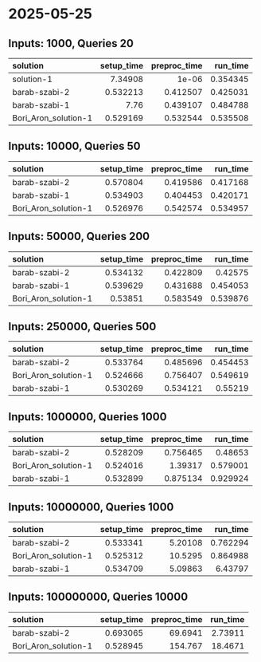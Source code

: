 # 2025-05-25

## Inputs: 1000, Queries 20

| solution             |   setup_time |   preproc_time |   run_time |
|:---------------------|-------------:|---------------:|-----------:|
| solution-1           |     7.34908  |       1e-06    |   0.354345 |
| barab-szabi-2        |     0.532213 |       0.412507 |   0.425031 |
| barab-szabi-1        |     7.76     |       0.439107 |   0.484788 |
| Bori_Aron_solution-1 |     0.529169 |       0.532544 |   0.535508 |

## Inputs: 10000, Queries 50

| solution             |   setup_time |   preproc_time |   run_time |
|:---------------------|-------------:|---------------:|-----------:|
| barab-szabi-2        |     0.570804 |       0.419586 |   0.417168 |
| barab-szabi-1        |     0.534903 |       0.404453 |   0.420171 |
| Bori_Aron_solution-1 |     0.526976 |       0.542574 |   0.534957 |

## Inputs: 50000, Queries 200

| solution             |   setup_time |   preproc_time |   run_time |
|:---------------------|-------------:|---------------:|-----------:|
| barab-szabi-2        |     0.534132 |       0.422809 |   0.42575  |
| barab-szabi-1        |     0.539629 |       0.431688 |   0.454053 |
| Bori_Aron_solution-1 |     0.53851  |       0.583549 |   0.539876 |

## Inputs: 250000, Queries 500

| solution             |   setup_time |   preproc_time |   run_time |
|:---------------------|-------------:|---------------:|-----------:|
| barab-szabi-2        |     0.533764 |       0.485696 |   0.454453 |
| Bori_Aron_solution-1 |     0.524666 |       0.756407 |   0.549619 |
| barab-szabi-1        |     0.530269 |       0.534121 |   0.55219  |

## Inputs: 1000000, Queries 1000

| solution             |   setup_time |   preproc_time |   run_time |
|:---------------------|-------------:|---------------:|-----------:|
| barab-szabi-2        |     0.528209 |       0.756465 |   0.48653  |
| Bori_Aron_solution-1 |     0.524016 |       1.39317  |   0.579001 |
| barab-szabi-1        |     0.532899 |       0.875134 |   0.929924 |

## Inputs: 10000000, Queries 1000

| solution             |   setup_time |   preproc_time |   run_time |
|:---------------------|-------------:|---------------:|-----------:|
| barab-szabi-2        |     0.533341 |        5.20108 |   0.762294 |
| Bori_Aron_solution-1 |     0.525312 |       10.5295  |   0.864988 |
| barab-szabi-1        |     0.534709 |        5.09863 |   6.43797  |

## Inputs: 100000000, Queries 10000

| solution             |   setup_time |   preproc_time |   run_time |
|:---------------------|-------------:|---------------:|-----------:|
| barab-szabi-2        |     0.693065 |        69.6941 |    2.73911 |
| Bori_Aron_solution-1 |     0.528945 |       154.767  |   18.4671  |
